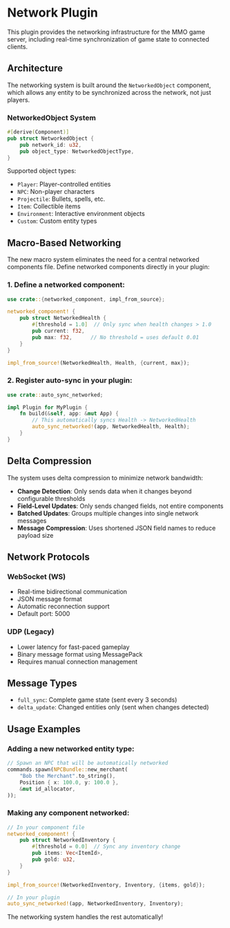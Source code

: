 # Network Plugin

This plugin provides the networking infrastructure for the MMO game server, including real-time synchronization of game state to connected clients.

## Architecture

The networking system is built around the `NetworkedObject` component, which allows any entity to be synchronized across the network, not just players.

### NetworkedObject System

```rust
#[derive(Component)]
pub struct NetworkedObject {
    pub network_id: u32,
    pub object_type: NetworkedObjectType,
}
```

Supported object types:
- `Player`: Player-controlled entities
- `NPC`: Non-player characters
- `Projectile`: Bullets, spells, etc.
- `Item`: Collectible items
- `Environment`: Interactive environment objects
- `Custom`: Custom entity types

## Macro-Based Networking

The new macro system eliminates the need for a central networked components file. Define networked components directly in your plugin:

### 1. Define a networked component:

```rust
use crate::{networked_component, impl_from_source};

networked_component! {
    pub struct NetworkedHealth {
        #[threshold = 1.0]  // Only sync when health changes > 1.0
        pub current: f32,
        pub max: f32,      // No threshold = uses default 0.01
    }
}

impl_from_source!(NetworkedHealth, Health, {current, max});
```

### 2. Register auto-sync in your plugin:

```rust
use crate::auto_sync_networked;

impl Plugin for MyPlugin {
    fn build(&self, app: &mut App) {
        // This automatically syncs Health -> NetworkedHealth
        auto_sync_networked!(app, NetworkedHealth, Health);
    }
}
```

## Delta Compression

The system uses delta compression to minimize network bandwidth:

- **Change Detection**: Only sends data when it changes beyond configurable thresholds
- **Field-Level Updates**: Only sends changed fields, not entire components
- **Batched Updates**: Groups multiple changes into single network messages
- **Message Compression**: Uses shortened JSON field names to reduce payload size

## Network Protocols

### WebSocket (WS)
- Real-time bidirectional communication
- JSON message format
- Automatic reconnection support
- Default port: 5000

### UDP (Legacy)
- Lower latency for fast-paced gameplay
- Binary message format using MessagePack
- Requires manual connection management

## Message Types

- `full_sync`: Complete game state (sent every 3 seconds)
- `delta_update`: Changed entities only (sent when changes detected)

## Usage Examples

### Adding a new networked entity type:

```rust
// Spawn an NPC that will be automatically networked
commands.spawn(NPCBundle::new_merchant(
    "Bob the Merchant".to_string(),
    Position { x: 100.0, y: 100.0 },
    &mut id_allocator,
));
```

### Making any component networked:

```rust
// In your component file
networked_component! {
    pub struct NetworkedInventory {
        #[threshold = 0.0]  // Sync any inventory change
        pub items: Vec<ItemId>,
        pub gold: u32,
    }
}

impl_from_source!(NetworkedInventory, Inventory, {items, gold});

// In your plugin
auto_sync_networked!(app, NetworkedInventory, Inventory);
```

The networking system handles the rest automatically!